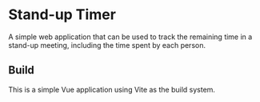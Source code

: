# Stand-up Timer

A simple web application that can be used to track the remaining time in a stand-up meeting, including the time spent by each person.

## Build

This is a simple Vue application using Vite as the build system.
